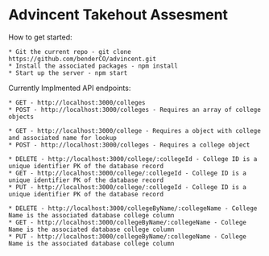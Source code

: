 # Advincent Takehout Assesment

How to get started:

	* Git the current repo - git clone https://github.com/benderCO/advincent.git
	* Install the associated packages - npm install
	* Start up the server - npm start

Currently Implmented API endpoints:
	
	* GET - http://localhost:3000/colleges
	* POST - http://localhost:3000/colleges - Requires an array of college objects

	* GET - http://localhost:3000/college - Requires a object with college and associated name for lookup
	* POST - http://localhost:3000/colleges - Requires a college object

	* DELETE - http://localhost:3000/college/:collegeId - College ID is a unique identifier PK of the database record
	* GET - http://localhost:3000/college/:collegeId - College ID is a unique identifier PK of the database record
	* PUT - http://localhost:3000/college/:collegeId - College ID is a unique identifier PK of the database record

	* DELETE - http://localhost:3000/collegeByName/:collegeName - College Name is the associated database college column
	* GET - http://localhost:3000/collegeByName/:collegeName - College Name is the associated database college column
	* PUT - http://localhost:3000/collegeByName/:collegeName - College Name is the associated database college column